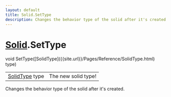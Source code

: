 ```yaml
---
layout: default
title: Solid.SetType
description: Changes the behavior type of the solid after it's created.
---
```

# [Solid]({{site.url}}/Pages/Reference/Solid.html).SetType

<div class='signature' markdown='1'>
void SetType([SolidType]({{site.url}}/Pages/Reference/SolidType.html) type)
</div>

|  |  |
|--|--|
|[SolidType]({{site.url}}/Pages/Reference/SolidType.html) type|The new solid type!|

Changes the behavior type of the solid after it's created.




